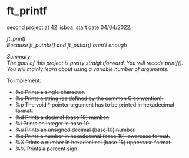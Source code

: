 # ft_printf

second project at 42 lisboa. start date 04/04/2022.

*ft_printf*  
*Because ft_putnbr() and ft_putstr() aren’t enough*  

*Summary:*  
*The goal of this project is pretty straightforward. You will recode printf().*  
*You will mainly learn about using a variable number of arguments.*  

To implement:  
* ~~%c Prints a single character.~~
* ~~%s Prints a string (as defined by the common C convention).~~
* ~~%p The void * pointer argument has to be printed in hexadecimal format.~~
* ~~%d Prints a decimal (base 10) number.~~
* ~~%i Prints an integer in base 10.~~
* ~~%u Prints an unsigned decimal (base 10) number.~~
* ~~%x Prints a number in hexadecimal (base 16) lowercase format.~~
* ~~%X Prints a number in hexadecimal (base 16) uppercase format.~~
* ~~%% Prints a percent sign.~~